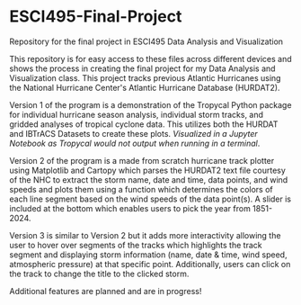 # ESCI495-Final-Project
Repository for the final project in ESCI495 Data Analysis and Visualization

This repository is for easy access to these files across different devices and shows the process in creating the final project for my Data Analysis and Visualization class. This project tracks previous Atlantic Hurricanes using the National Hurricane Center's Atlantic Hurricane Database (HURDAT2).

Version 1 of the program is a demonstration of the Tropycal Python package for individual hurricane season analysis, individual storm tracks, and gridded analyses of tropical cyclone data. This utilizes both the HURDAT and IBTrACS Datasets to create these plots. _Visualized in a Jupyter Notebook as Tropycal would not output when running in a terminal_.

Version 2 of the program is a made from scratch hurricane track plotter using Matplotlib and Cartopy which parses the HURDAT2 text file courtesy of the NHC to extract the storm name, date and time, data points, and wind speeds and plots them using a function which determines the colors of each line segment based on the wind speeds of the data point(s). A slider is included at the bottom which enables users to pick the year from 1851-2024.

Version 3 is similar to Version 2 but it adds more interactivity allowing the user to hover over segments of the tracks which highlights the track segment and displaying storm information (name, date & time, wind speed, atmospheric pressure) at that specific point. Additionally, users can click on the track to change the title to the clicked storm.

Additional features are planned and are in progress!
